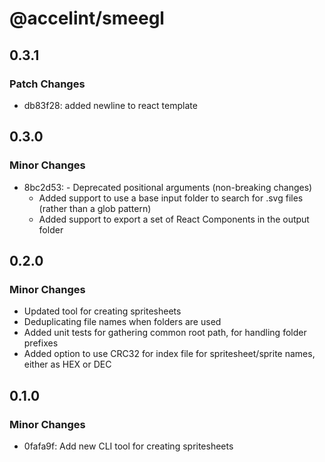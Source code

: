 # @accelint/smeegl

## 0.3.1

### Patch Changes

- db83f28: added newline to react template

## 0.3.0

### Minor Changes

- 8bc2d53: - Deprecated positional arguments (non-breaking changes)
  - Added support to use a base input folder to search for .svg files (rather than a glob pattern)
  - Added support to export a set of React Components in the output folder

## 0.2.0

### Minor Changes

- Updated tool for creating spritesheets
- Deduplicating file names when folders are used
- Added unit tests for gathering common root path, for handling folder prefixes
- Added option to use CRC32 for index file for spritesheet/sprite names, either as HEX or DEC

## 0.1.0

### Minor Changes

- 0fafa9f: Add new CLI tool for creating spritesheets
